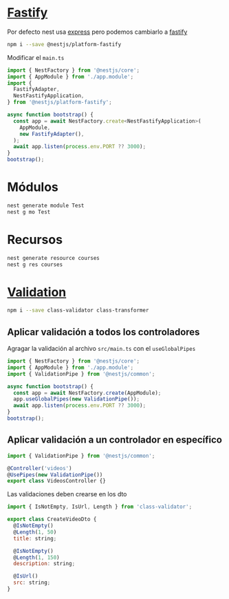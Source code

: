 # [Fastify](https://docs.nestjs.com/techniques/performance)

Por defecto nest usa [express](https://expressjs.com/) pero podemos cambiarlo a [fastify](https://github.com/fastify/fastify)

```bash
npm i --save @nestjs/platform-fastify
```

Modificar el `main.ts`

```js
import { NestFactory } from '@nestjs/core';
import { AppModule } from './app.module';
import {
  FastifyAdapter,
  NestFastifyApplication,
} from '@nestjs/platform-fastify';

async function bootstrap() {
  const app = await NestFactory.create<NestFastifyApplication>(
    AppModule,
    new FastifyAdapter(),
  );
  await app.listen(process.env.PORT ?? 3000);
}
bootstrap();
```

# Módulos

```bash
nest generate module Test
nest g mo Test
```

# Recursos

```bash
nest generate resource courses
nest g res courses
```

# [Validation](https://docs.nestjs.com/techniques/validation)

```bash
npm i --save class-validator class-transformer
```

## Aplicar validación a todos los controladores

Agragar la validación al archivo `src/main.ts` con el `useGlobalPipes`

```js
import { NestFactory } from '@nestjs/core';
import { AppModule } from './app.module';
import { ValidationPipe } from '@nestjs/common';

async function bootstrap() {
  const app = await NestFactory.create(AppModule);
  app.useGlobalPipes(new ValidationPipe());
  await app.listen(process.env.PORT ?? 3000);
}
bootstrap();
```

## Aplicar validación a un controlador en específico

```js
import { ValidationPipe } from '@nestjs/common';

@Controller('videos')
@UsePipes(new ValidationPipe())
export class VideosController {}
```

Las validaciones deben crearse en los dto

```js
import { IsNotEmpty, IsUrl, Length } from 'class-validator';

export class CreateVideoDto {
  @IsNotEmpty()
  @Length(1, 50)
  title: string;

  @IsNotEmpty()
  @Length(1, 150)
  description: string;

  @IsUrl()
  src: string;
}
```
